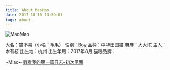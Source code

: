 ```yaml
---
title: About MaoMao
date: 2017-10-16 13:59:01
tags: about
---
```


![MaoMao](http://mmimg.nuoluan.com/blog/20171017/4.jpg?imageView2/0/w/600)

大名：猫不易（小名：毛毛）
性别：Boy
品种：中华田园猫
麻麻：大大坨
主人：木有枝
出生地：杭州
出生年月：2017年8月
猫粮品牌：

~Miao~ [戳看我的第一篇日志-初次见面](/2017/10/16/NO_0001.html "初次见面")

